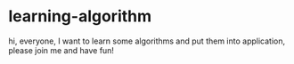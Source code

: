 # learning-algorithm

hi, everyone, I want to learn some algorithms and put them into application, please join me and have fun!
